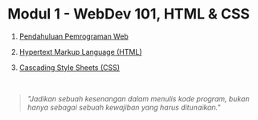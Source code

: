 # Modul 1 - WebDev 101, HTML & CSS

1. [Pendahuluan Pemrograman Web](Materi/Pendahuluan-Pemrograman-Web.md)

2. [Hypertext Markup Language (HTML)](Materi/HTML.md)

3. [Cascading Style Sheets (CSS)](Materi/CSS.md)

<br>

> *"Jadikan sebuah kesenangan dalam menulis kode program, bukan hanya sebagai sebuah kewajiban yang harus ditunaikan."*